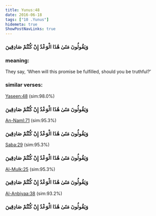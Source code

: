 ```yaml
---
title: Yunus:48
date: 2016-06-18
tags: ["10 .Yunus"]
hidemeta: true 
ShowPostNavLinks: true 
---
```

### وَيَقُولُونَ مَتَىٰ هَٰذَا الْوَعْدُ إِنْ كُنْتُمْ صَادِقِينَ
### meaning: 
They say, ‘When will this promise be fulfilled, should you be truthful?’
### similar verses: 

[Yaseen:48](/36/48) (sim:98.0%)

### وَيَقُولُونَ مَتَىٰ هَٰذَا الْوَعْدُ إِنْ كُنْتُمْ صَادِقِينَ

[An-Naml:71](/27/71) (sim:95.3%)

### وَيَقُولُونَ مَتَىٰ هَٰذَا الْوَعْدُ إِنْ كُنْتُمْ صَادِقِينَ

[Saba:29](/34/29) (sim:95.3%)

### وَيَقُولُونَ مَتَىٰ هَٰذَا الْوَعْدُ إِنْ كُنْتُمْ صَادِقِينَ

[Al-Mulk:25](/67/25) (sim:95.3%)

### وَيَقُولُونَ مَتَىٰ هَٰذَا الْوَعْدُ إِنْ كُنْتُمْ صَادِقِينَ

[Al-Anbiyaa:38](/21/38) (sim:93.2%)

### وَيَقُولُونَ مَتَىٰ هَٰذَا الْوَعْدُ إِنْ كُنْتُمْ صَادِقِينَ
